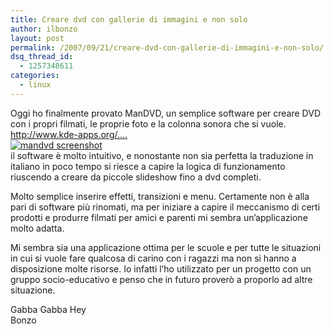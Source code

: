 ```yaml
---
title: Creare dvd con gallerie di immagini e non solo
author: ilbonzo
layout: post
permalink: /2007/09/21/creare-dvd-con-gallerie-di-immagini-e-non-solo/
dsq_thread_id:
  - 1257348611
categories:
  - linux
---
```

<p>Oggi ho finalmente provato ManDVD, un semplice software per creare DVD con i propri filmati, le proprie foto e la colonna sonora che si vuole.<br />
<a href="http://www.kde-apps.org/content/show.php?content=38347">http://www.kde-apps.org/&#8230;.</a><a href="http://www.kde-apps.org/content/preview.php?preview=2&#038;id=38347&#038;file1=38347-1.png&#038;file2=38347-2.jpg&#038;file3=38347-3.png&#038;name=ManDVD"><br />
<img src="http://www.kde-apps.org/CONTENT/content-m2/m38347-2.png" alt="mandvd screenshot" /></a><br />
il software è molto intuitivo, e nonostante non sia perfetta la traduzione in italiano in poco tempo si riesce a capire la logica di funzionamento riuscendo  a creare da piccole slideshow fino a dvd completi.</p>
<p>Molto semplice inserire effetti, transizioni e menu. Certamente non è alla pari di software più rinomati, ma per iniziare a capire il meccanismo di certi prodotti e produrre filmati per amici e parenti mi sembra un&#8217;applicazione molto adatta.</p>
<p>Mi sembra sia una applicazione ottima per le scuole e per tutte le situazioni in cui si vuole fare qualcosa di carino con i ragazzi ma non si hanno a disposizione molte risorse. Io infatti l&#8217;ho utilizzato per un progetto con un gruppo socio-educativo e penso che in futuro proverò a proporlo ad altre situazione.</p>
<p>Gabba Gabba Hey<br />
Bonzo</p>
